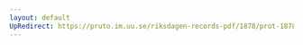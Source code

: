 ```yaml
---
layout: default
UpRedirect: https://pruto.im.uu.se/riksdagen-records-pdf/1878/prot-1878--ak--032/prot-1878--ak--032_009.pdf
---
```

